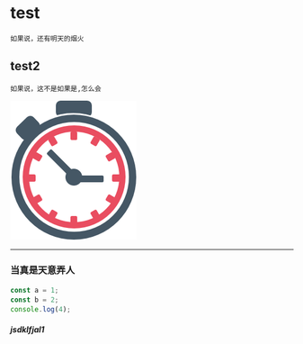 # test
    如果说，还有明天的烟火
## test2
    如果说，这不是如果是,怎么会
![](./images/time.png)

---

### 当真是天意弄人

``` javascript
const a = 1;
const b = 2;
console.log(4);

```

##### jsdklfjal1


